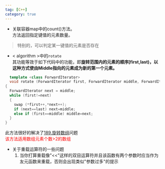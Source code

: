 ```yaml
---
tag: [C++]
category: true
---
```

* 关联容器map中的count()方法。  
方法返回指定键值的元素数量。

>特别的，可以判定某一键值的元素是否存在

- < algorithm >中的`rotate`  
  其功能等效于如下代码中的功能，即**旋转范围内的元素的顺序[first,last)，以这种方式使由Middle指向的元素成为新的第一个元素。**
```c++
  template <class ForwardIterator>
  void rotate (ForwardIterator first, ForwardIterator middle, ForwardIterator last)
{
  ForwardIterator next = middle;
  while (first!=next)
  {
    swap (*first++,*next++);
    if (next==last) next=middle;
    else if (first==middle) middle=next;
  }
}
 ```  
 
 此方法很好的解决了[189.旋转数组](https://leetcode-cn.com/problems/rotate-array/)问题  
 <font color = "red">该方法适用数组元素个数>2的数组</font>

- 关于重载运算符的一些问题    
  1. 当你打算重载像"<<"这样的双目运算符并且该函数有两个参数时应当作为友元函数来重载，否则会出现类似"参数过多"的提示

